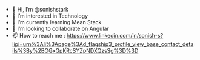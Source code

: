 - 👋 Hi, I’m @sonishstark
- 👀 I’m interested in Technology
- 🌱 I’m currently learning Mean Stack
- 💞️ I’m looking to collaborate on Angular
- 📫 How to reach me : https://www.linkedin.com/in/sonish-s?lipi=urn%3Ali%3Apage%3Ad_flagship3_profile_view_base_contact_details%3By%2BOGxGpKRcSYZpNDXQzsSg%3D%3D

<!---
sonishstark/sonishstark is a ✨ special ✨ repository because its `README.md` (this file) appears on your GitHub profile.
You can click the Preview link to take a look at your changes.
--->

